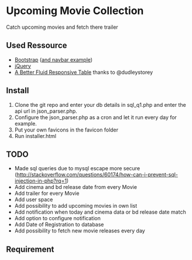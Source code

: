 # Upcoming Movie Collection
Catch upcoming movies and fetch there trailer

## Used Ressource

* [Bootstrap](https://github.com/twbs/bootstrap) ([and navbar example](https://getbootstrap.com/examples/navbar/))
* [jQuery](https://github.com/jquery/jquery)
* [A Better Fluid Responsive Table](http://codepen.io/dudleystorey/pen/Geprd) thanks to @dudleystorey

## Install
1. Clone the git repo and enter your db details in sql_q1.php and enter the api url in json_parser.php.
2. Configure the json_parser.php as a cron and let it run every day for example.
3. Put your own favicons in the favicon folder
4. Run installer.html

## TODO
* Made sql queries due to mysql escape more secure (http://stackoverflow.com/questions/60174/how-can-i-prevent-sql-injection-in-php?rq=1)
* Add cinema and bd release date from every Movie
* Add trailer for every Movie
* Add user space
* Add possibility to add upcoming movies in own list
* Add notification when today and cinema data or bd release date match
* Add option to configure notification
* Add Date of Registration to database
* Add possibility to fetch new movie releases every day

## Requirement
